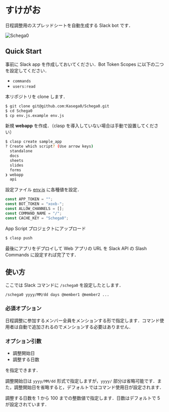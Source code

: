 # すけがお

日程調整用のスプレッドシートを自動生成する Slack bot です．

![Schega0](https://user-images.githubusercontent.com/10525696/111187140-145d3080-85f7-11eb-8d7f-f7aa2e6f3e88.PNG)

## Quick Start

事前に Slack app を作成しておいてください．Bot Token Scopes に以下の二つを設定してください．

- `commands`
- `users:read`

本リポジトリを clone します．

```bash
$ git clone git@github.com:Kasega0/Schega0.git
$ cd Schega0
$ cp env.js.example env.js
```

新規 **webapp** を作成．（clasp を導入していない場合は手動で設置してください）

```bash
$ clasp create sample_app
? Create which script? (Use arrow keys)
  standalone
  docs
  sheets
  slides
  forms
❯ webapp
  api
```

設定ファイル [env.js](./env.js.example) に各種値を設定．

```js
const APP_TOKEN = "";
const BOT_TOKEN = "xoxb-";
const ALLOW_CHANNELS = [];
const COMMAND_NAME = "/";
const CACHE_KEY = "Schega0";
```

App Script プロジェクトにアップロード

```bash
$ clasp push
```

最後にアプリをデプロイして Web アプリの URL を Slack API の Slash Commands に設定すれば完了です．

## 使い方

ここでは Slack コマンドに `/schega0` を設定したとします．

```slack
/schega0 yyyy/MM/dd days @member1 @member2 ...
```

### 必須オプション

日程調整に参加するメンバー全員をメンションする形で指定します．コマンド使用者は自動で追加されるのでメンションする必要はありません．

### オプション引数

- 調整開始日
- 調整する日数

を指定できます．

調整開始日は `yyyy/MM/dd` 形式で指定しますが，`yyyy/` 部分は省略可能です．また，調整開始日を省略すると，デフォルトではコマンド使用日が設定されます．

調整する日数を 1 から 100 までの整数値で指定します．日数はデフォルトで 5 が設定されています．
